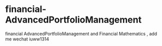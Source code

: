 # financial-AdvancedPortfolioManagement
financial AdvancedPortfolioManagement and Financial Mathematics , add me wechat iuww1314
